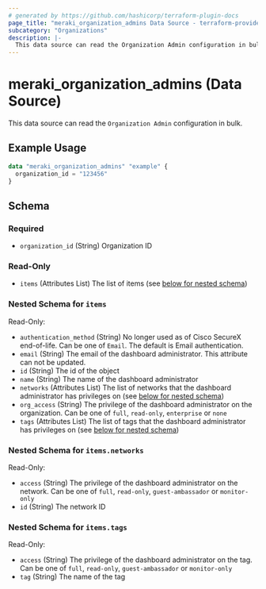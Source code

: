 ```yaml
---
# generated by https://github.com/hashicorp/terraform-plugin-docs
page_title: "meraki_organization_admins Data Source - terraform-provider-meraki"
subcategory: "Organizations"
description: |-
  This data source can read the Organization Admin configuration in bulk.
---
```


# meraki_organization_admins (Data Source)

This data source can read the `Organization Admin` configuration in bulk.

## Example Usage

```terraform
data "meraki_organization_admins" "example" {
  organization_id = "123456"
}
```

<!-- schema generated by tfplugindocs -->
## Schema

### Required

- `organization_id` (String) Organization ID

### Read-Only

- `items` (Attributes List) The list of items (see [below for nested schema](#nestedatt--items))

<a id="nestedatt--items"></a>
### Nested Schema for `items`

Read-Only:

- `authentication_method` (String) No longer used as of Cisco SecureX end-of-life. Can be one of `Email`. The default is Email authentication.
- `email` (String) The email of the dashboard administrator. This attribute can not be updated.
- `id` (String) The id of the object
- `name` (String) The name of the dashboard administrator
- `networks` (Attributes List) The list of networks that the dashboard administrator has privileges on (see [below for nested schema](#nestedatt--items--networks))
- `org_access` (String) The privilege of the dashboard administrator on the organization. Can be one of `full`, `read-only`, `enterprise` or `none`
- `tags` (Attributes List) The list of tags that the dashboard administrator has privileges on (see [below for nested schema](#nestedatt--items--tags))

<a id="nestedatt--items--networks"></a>
### Nested Schema for `items.networks`

Read-Only:

- `access` (String) The privilege of the dashboard administrator on the network. Can be one of `full`, `read-only`, `guest-ambassador` or `monitor-only`
- `id` (String) The network ID


<a id="nestedatt--items--tags"></a>
### Nested Schema for `items.tags`

Read-Only:

- `access` (String) The privilege of the dashboard administrator on the tag. Can be one of `full`, `read-only`, `guest-ambassador` or `monitor-only`
- `tag` (String) The name of the tag
